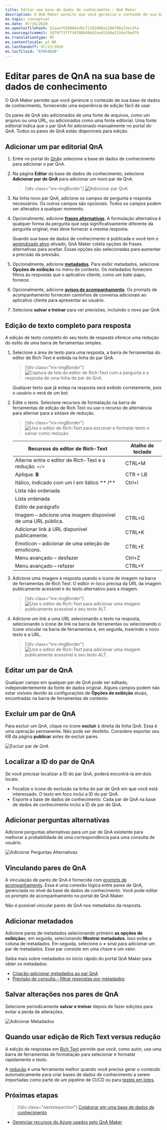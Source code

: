 ```yaml
---
title: Editar uma base de dados de conhecimento – QnA Maker
description: O QnA Maker permite que você gerencie o conteúdo de sua base de dados de conhecimento, fornecendo uma experiência de edição fácil de usar.
ms.topic: conceptual
ms.date: 07/16/2020
ms.openlocfilehash: 52aaaf630806ed6c71101860a1286f88a23ec3fa
ms.sourcegitcommit: 3d79f737ff34708b48dd2ae45100e2516af9ed78
ms.translationtype: MT
ms.contentlocale: pt-BR
ms.lasthandoff: 07/23/2020
ms.locfileid: "87054010"
---
```

# <a name="edit-qna-pairs-in-your-knowledge-base"></a>Editar pares de QnA na sua base de dados de conhecimento

O QnA Maker permite que você gerencie o conteúdo de sua base de dados de conhecimento, fornecendo uma experiência de edição fácil de usar.

Os pares de QnA são adicionados de uma fonte de arquivos, como um arquivo ou uma URL, ou adicionados como uma fonte editorial. Uma fonte editorial indica que o par QnA foi adicionado manualmente no portal do QnA. Todos os pares de QnA estão disponíveis para edição.

<a name="add-an-editorial-qna-set"></a>

## <a name="add-an-editorial-qna-pair"></a>Adicionar um par editorial QnA

1. Entre no portal do [QnA](https://www.qnamaker.ai/)e selecione a base de dados de conhecimento para adicionar o par QnA.
1. Na página **Editar** da base de dados de conhecimento, selecione **Adicionar par de QnA** para adicionar um novo par de QnA.

    > [!div class="mx-imgBorder"]
    > ![Adicionar par QnA](../media/qnamaker-how-to-edit-kb/add-qnapair.png)

1. Na linha novo par QnA, adicione os campos de pergunta e resposta necessários. Os outros campos são opcionais. Todos os campos podem ser alterados a qualquer momento.

1. Opcionalmente, adicione **[frases alternativas](../Quickstarts/add-question-metadata-portal.md#add-additional-alternatively-phrased-questions)**. A formulação alternativa é qualquer forma da pergunta que seja significativamente diferente da pergunta original, mas deve fornecer a mesma resposta.

    Quando sua base de dados de conhecimento é publicada e você tem o [aprendizado ativo](use-active-learning.md) ativado, QnA Maker coleta opções de frases alternativas para aceitar. Essas opções são selecionadas para aumentar a precisão da previsão.

1. Opcionalmente, adicione **[metadados](../Quickstarts/add-question-metadata-portal.md#add-metadata-to-filter-the-answers)**. Para exibir metadados, selecione **Opções de exibição** no menu de contexto. Os metadados fornecem filtros às respostas que o aplicativo cliente, como um bate-papo, fornece.

1. Opcionalmente, adicione **[avisos de acompanhamento](multiturn-conversation.md)**. Os prompts de acompanhamento fornecem caminhos de conversa adicionais ao aplicativo cliente para apresentar ao usuário.

1. Selecione **salvar e treinar** para ver previsões, incluindo o novo par QnA.

## <a name="rich-text-editing-for-answer"></a>Edição de texto completo para resposta

A edição de texto completo do seu texto de resposta oferece uma redução do estilo de uma barra de ferramentas simples.

1. Selecione a área de texto para uma resposta, a barra de ferramentas do editor de Rich-Text é exibida na linha do par QnA.

    > [!div class="mx-imgBorder"]
    > ![Captura de tela do editor de Rich-Text com a pergunta e a resposta de uma linha de par de QnA.](../media/qnamaker-how-to-edit-kb/rich-text-control-qna-pair-row.png)

    Qualquer texto que já esteja na resposta será exibido corretamente, pois o usuário o verá de um bot.

1. Edite o texto. Selecione recursos de formatação na barra de ferramentas de edição de Rich Text ou use o recurso de alternância para alternar para a sintaxe de redução.

    > [!div class="mx-imgBorder"]
    > ![Use o editor de Rich-Text para escrever e formatar texto e salvar como redução.](../media/qnamaker-how-to-edit-kb/rich-text-display-image.png)

    |Recursos do editor de Rich-Text|Atalho de teclado|
    |--|--|
    |Alterne entre o editor de Rich-Text e a redução. `</>`|CTRL+M|
    |Aplique. **B**|CTR + LB|
    |Itálico, indicado com um I em itálico ** _I_**|Ctrl+I|
    |Lista não ordenada||
    |Lista ordenada||
    |Estilo de parágrafo||
    |Imagem – adicione uma imagem disponível de uma URL pública.|CTRL+G|
    |Adicionar link à URL disponível publicamente.|CTRL+K|
    |Emoticon – adicionar de uma seleção de emoticons.|CTRL+E|
    |Menu avançado – desfazer|Ctrl+Z|
    |Menu avançado – refazer|CTRL+Y|

1. Adicione uma imagem à resposta usando o ícone de imagem na barra de ferramentas de Rich Text. O editor in-loco precisa da URL da imagem publicamente acessível e do texto alternativo para a imagem.


    > [!div class="mx-imgBorder"]
    > ![Use o editor de Rich-Text para adicionar uma imagem publicamente acessível e seu texto ALT.](../media/qnamaker-how-to-edit-kb/add-image-url-alternate-text.png)

1. Adicione um link a uma URL selecionando o texto na resposta, selecionando o ícone de link na barra de ferramentas ou selecionando o ícone vincular na barra de ferramentas e, em seguida, inserindo o novo texto e a URL.

    > [!div class="mx-imgBorder"]
    > ![Use o editor de Rich-Text para adicionar uma imagem publicamente acessível e seu texto ALT.](../media/qnamaker-how-to-edit-kb/add-link-to-answer-rich-text-editor.png)

## <a name="edit-a-qna-pair"></a>Editar um par de QnA

Qualquer campo em qualquer par de QnA pode ser editado, independentemente da fonte de dados original. Alguns campos podem não estar visíveis devido às configurações de **Opções de exibição** atuais, encontradas na barra de ferramentas de contexto.

## <a name="delete-a-qna-pair"></a>Excluir um par de QnA

Para excluir um QnA, clique no ícone **excluir** à direita da linha QnA. Essa é uma operação permanente. Não pode ser desfeito. Considere exportar seu KB da página **publicar** antes de excluir pares.

![Excluir par de QnA](../media/qnamaker-how-to-edit-kb/delete-qnapair.png)

## <a name="find-the-qna-pair-id"></a>Localizar a ID do par de QnA

Se você precisar localizar a ID do par QnA, poderá encontrá-la em dois locais:

* Focalize o ícone de exclusão na linha do par de QnA em que você está interessado. O texto em foco inclui a ID do par QnA.
* Exporte a base de dados de conhecimento. Cada par de QnA na base de dados de conhecimento inclui a ID de par de QnA.

## <a name="add-alternate-questions"></a>Adicionar perguntas alternativas

Adicione perguntas alternativas para um par de QnA existente para melhorar a probabilidade de uma correspondência para uma consulta de usuário.

![Adicionar Perguntas Alternativas](../media/qnamaker-how-to-edit-kb/add-alternate-question.png)

## <a name="linking-qna-pairs"></a>Vinculando pares de QnA

A vinculação de pares de QnA é fornecida com [prompts de acompanhamento](multiturn-conversation.md). Essa é uma conexão lógica entre pares de QnA, gerenciada no nível da base de dados de conhecimento. Você pode editar os prompts de acompanhamento no portal de QnA Maker.

Não é possível vincular pares de QnA nos metadados da resposta.

## <a name="add-metadata"></a>Adicionar metadados

Adicione pares de metadados selecionando primeiro **as opções de exibição**e, em seguida, selecionando **Mostrar metadados**. Isso exibe a coluna de metadados. Em seguida, selecione o **+** sinal para adicionar um par de metadados. Esse par consiste em uma chave e um valor.

Saiba mais sobre metadados no início rápido do portal QnA Maker para obter os metadados:
* [Criação-adicionar metadados ao par QnA](../quickstarts/add-question-metadata-portal.md#add-metadata-to-filter-the-answers)
* [Previsão de consulta – filtrar respostas por metadados](../quickstarts/get-answer-from-knowledge-base-using-url-tool.md)

## <a name="save-changes-to-the-qna-pairs"></a>Salvar alterações nos pares de QnA

Selecione periodicamente **salvar e treinar** depois de fazer edições para evitar a perda de alterações.

![Adicionar Metadados](../media/qnamaker-how-to-edit-kb/add-metadata.png)

## <a name="when-to-use-rich-text-editing-versus-markdown"></a>Quando usar edição de Rich Text versus redução

A edição de respostas em [Rich Text](#add-an-editorial-qna-set) permite que você, como autor, use uma barra de ferramentas de formatação para selecionar e formatar rapidamente o texto.

A [redução](../reference-markdown-format.md) é uma ferramenta melhor quando você precisa gerar o conteúdo automaticamente para criar bases de dados de conhecimento a serem importadas como parte de um pipeline de CI/CD ou para [testes em lotes](../Quickstarts/batch-testing.md).

## <a name="next-steps"></a>Próximas etapas

> [!div class="nextstepaction"]
> [Colaborar em uma base de dados de conhecimento](./collaborate-knowledge-base.md)

* [Gerenciar recursos do Azure usados pelo QnA Maker](set-up-qnamaker-service-azure.md)
